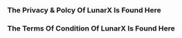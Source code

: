 ### The Privacy & Polcy Of LunarX Is Found Here

### The Terms Of Condition Of LunarX Is Found Here
